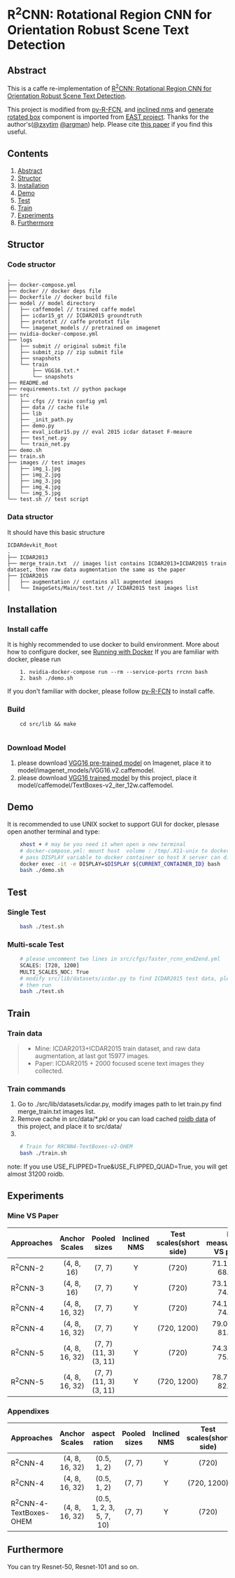 
# R<sup>2</sup>CNN: Rotational Region CNN for Orientation Robust Scene Text Detection

## Abstract
This is a caffe re-implementation of [R<sup>2</sup>CNN: Rotational Region CNN for Orientation Robust Scene Text Detection](https://arxiv.org/abs/1706.09579).

This project is modified from [py-R-FCN](https://github.com/YuwenXiong/py-R-FCN), and [inclined nms](./src/lib/lanms) and [generate rotated box](./src/lib/fast_rcnn/icdar.py) component is imported from [EAST project](https://github.com/argman/EAST).
Thanks for the author's([@zxytim](https://github.com/zxytim) [@argman](https://github.com/argman)) help. Please cite [this paper](https://arxiv.org/abs/1704.03155v2) if you find this useful.

## Contents
1. [Abstract](##Abstract)
2. [Structor](#Structor)
3. [Installation](#Installation)
4. [Demo](#Demo)
5. [Test](#Test)
6. [Train](#Train)
7. [Experiments](#Experiments)
8. [Furthermore](#Furthermore)


## Structor
### Code structor
```
.
├── docker-compose.yml
├── docker // docker deps file
├── Dockerfile // docker build file
├── model // model directory
│   ├── caffemodel // trained caffe model
│   ├── icdar15_gt // ICDAR2015 groundtruth
│   ├── prototxt // caffe prototxt file
│   └── imagenet_models // pretrained on imagenet
├── nvidia-docker-compose.yml
├── logs
│   ├── submit // original submit file
│   ├── submit_zip // zip submit file
│   ├── snapshots
│   └── train
│       ├── VGG16.txt.*
│       └── snapshots
├── README.md
├── requirements.txt // python package
├── src
│   ├── cfgs // train config yml
│   ├── data // cache file
│   ├── lib
│   ├── _init_path.py
│   ├── demo.py
│   ├── eval_icdar15.py // eval 2015 icdar dataset F-meaure
│   ├── test_net.py
│   └── train_net.py
├── demo.sh
├── train.sh
├── images // test images
│   ├── img_1.jpg
│   ├── img_2.jpg
│   ├── img_3.jpg
│   ├── img_4.jpg
│   └── img_5.jpg
└── test.sh // test script
```
### Data structor
It should have this basic structure
```
ICDARdevkit_Root
.
├── ICDAR2013
├── merge_train.txt  // images list contains ICDAR2013+ICDAR2015 train dataset, then raw data augmentation the same as the paper
├── ICDAR2015
│   ├── augmentation // contains all augmented images
│   └── ImageSets/Main/test.txt // ICDAR2015 test images list
```
## Installation
### Install caffe
It is highly recommended to use docker to build environment. More about how to configure docker, see [Running with Docker](https://github.com/beacandler/tf-slim-demo#Running)
If you are familiar with docker, please run
```
    1. nvidia-docker-compose run --rm --service-ports rrcnn bash
    2. bash ./demo.sh
```
If you don't familiar with docker, please follow [py-R-FCN](https://github.com/YuwenXiong/py-R-FCN) to install caffe.
### Build
```
    cd src/lib && make
    
```
### Download Model
1. please download [VGG16 pre-trained model](https://pan.baidu.com/s/1Pok-AYU0Jl-DNKrSqF3vNg#list/path=%2FRRCNN%2Fmodel%2Fimagenet_models) on Imagenet, place it to model/imagenet_models/VGG16.v2.caffemodel.
2. please download [VGG16 trained model](https://pan.baidu.com/s/1Pok-AYU0Jl-DNKrSqF3vNg#list/path=%2FRRCNN%2Fmodel%2Fcaffemodel) by this project, place it model/caffemodel/TextBoxes-v2_iter_12w.caffemodel.
 
## Demo
It is recommended to use UNIX socket to support GUI for docker, plesase open another terminal and type:
```bash
    xhost + # may be you need it when open a new terminal
    # docker-compose.yml: mount host  volume : /tmp/.X11-unix to docker volume: /tmp/.X11-unix  
    # pass DISPLAY variable to docker container so host X server can display image in docker
    docker exec -it -e DISPLAY=$DISPLAY ${CURRENT_CONTAINER_ID} bash
    bash ./demo.sh
```

## Test
### Single Test
```bash
    bash ./test.sh
```
### Multi-scale Test


```bash
    # please uncomment two lines in src/cfgs/faster_rcnn_end2end.yml
    SCALES: [720, 1200]
    MULTI_SCALES_NOC: True
    # modify src/lib/datasets/icdar.py to find ICDAR2015 test data, please refer to commit @bbac1cf
    # then run
    bash ./test.sh
```
## Train
### Train data
> * Mine: ICDAR2013+ICDAR2015 train dataset, and raw data augmentation, at last got 15977 images.
> * Paper: ICDAR2015 + 2000 focused scene text images they collected.

### Train commands
1. Go to ./src/lib/datasets/icdar.py, modify images path to let train.py find merge_train.txt images list.
2. Remove cache in src/data/*.pkl or you can load cached [roidb data](https://pan.baidu.com/s/1Pok-AYU0Jl-DNKrSqF3vNg#list/path=%2FRRCNN%2Fcache_roidb_data&parentPath=%2F) of this project, and place it to src/data/
3. 
```bash
    # Train for RRCNN4-TextBoxes-v2-OHEM
    bash ./train.sh
```
note: If you use USE_FLIPPED=True&USE_FLIPPED_QUAD=True, you will get almost 31200 roidb.
## Experiments

### Mine VS Paper

|Approaches|Anchor Scales|Pooled sizes|Inclined NMS|Test scales(short side)|F-measure(Mine VS paper)|
|-------------------|:---------------------:|:-----:|:------------------:|:------------------:|:------------------:|
|R<sup>2</sup>CNN-2 | (4, 8, 16)   | (7, 7) |Y|(720)|71.12% VS 68.49%|           
|R<sup>2</sup>CNN-3 | (4, 8, 16)   | (7, 7) |Y|(720)|73.10% VS 74.29%|           
|R<sup>2</sup>CNN-4 | (4, 8, 16, 32)| (7, 7) |Y|(720)|74.14% VS 74.36%|           
|R<sup>2</sup>CNN-4 | (4, 8, 16, 32)| (7, 7) |Y|(720, 1200)|79.05% VS 81.80%|           
|R<sup>2</sup>CNN-5 | (4, 8, 16, 32)| (7, 7) (11, 3) (3, 11) |Y|(720)|74.34% VS 75.34%|            
|R<sup>2</sup>CNN-5 | (4, 8, 16, 32)| (7, 7) (11, 3) (3, 11) |Y|(720, 1200)|78.70% VS 82.54%|              

### Appendixes


|Approaches      | Anchor Scales | aspect ration| Pooled sizes | Inclined NMS| Test scales(short side)| F-measure|
|-------------------|:-------------------:|:---------------------:|:-----:|:------------------:|:------------------:|:------------------:|
|R<sup>2</sup>CNN-4 | (4, 8, 16, 32)|(0.5, 1, 2)| (7, 7) |Y|(720)|74.36%|           
|R<sup>2</sup>CNN-4 | (4, 8, 16, 32)|(0.5, 1, 2)| (7, 7) |Y|(720, 1200)|VS 81.80%|           
|R<sup>2</sup>CNN-4-TextBoxes-OHEM | (4, 8, 16, 32)|(0.5, 1, 2, 3, 5, 7, 10)| (7, 7) |Y|(720)|76.53%|          

## Furthermore

You can try Resnet-50, Resnet-101 and so on.
